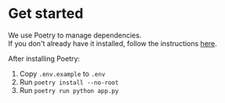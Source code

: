 # Get started

We use Poetry to manage dependencies. \
If you don't already have it installed, follow the instructions [here](https://python-poetry.org/docs/#installation).

After installing Poetry:

1. Copy `.env.example` to `.env`
2. Run `poetry install --no-root`
3. Run `poetry run python app.py`
